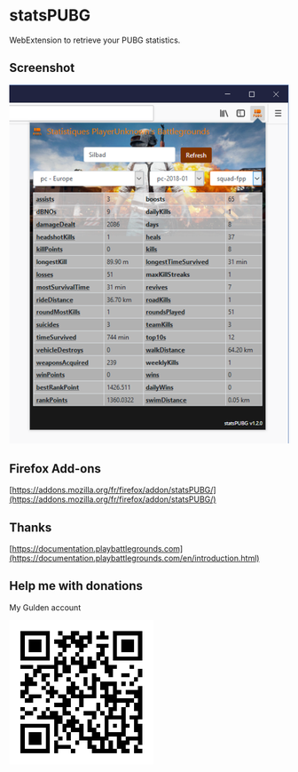 # statsPUBG
WebExtension to retrieve your PUBG statistics.

## Screenshot
![statsPUBG](./screenshots/statspubg_1.2.0.png)

## Firefox Add-ons
[https://addons.mozilla.org/fr/firefox/addon/statsPUBG/](https://addons.mozilla.org/fr/firefox/addon/statsPUBG/)

## Thanks
[https://documentation.playbattlegrounds.com](https://documentation.playbattlegrounds.com/en/introduction.html)

## Help me with donations
My Gulden account

![statsPUBG](./donation/gulden_silbad.png)
